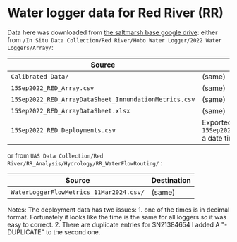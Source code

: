 # Water logger data for Red River (RR) 

Data here was downloaded from [the saltmarsh base google drive](https://drive.google.com/drive/u/1/folders/0B6-MI-dco6FLWkZmTDZ4MFhRU1k?resourcekey=0-_2Lxs4-PAHR-Z83GFK9kwA):
either from
`/In Situ Data Collection/Red River/Hobo Water Logger/2022 Water Loggers/Array/`:
    
| Source                                     |Destination | 
|--------------------------------------------|----------------------------------------------|
|`Calibrated Data/` |  (same)  |
|`15Sep2022_RED_Array.csv`  | (same)
|`15Sep2022_RED_ArrayDataSheet_InnundationMetrics.csv` | (same)   |
| `15Sep2022_RED_ArrayDataSheet.xlsx` | (same) |
| `15Sep2022_RED_Deployments.csv` | Exported from first sheet of `15Sep2022_RED_ArrayDataSheet.xlsx`  a date time was fixed in the export|



or from
`UAS Data Collection/Red River/RR_Analysis/Hydrology/RR_WaterFlowRouting/` :

| Source                                     |Destination | 
|--------------------------------------------|----------------------------------------------|
|`WaterLoggerFlowMetrics_11Mar2024.csv/` |  (same)  |


Notes:
The deployment data has two issues:
    1. one of the times is in decimal format. Fortunately it looks like the time is the same for all
    loggers so it was easy to correct.
    2. There are duplicate entries for SN21384654  I added A "-DUPLICATE" to the second one.

 